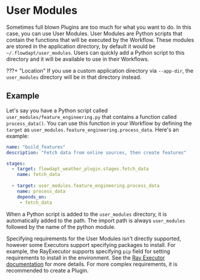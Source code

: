 # User Modules

Sometimes full blown Plugins are too much for what you want to do. In this case, you can use User Modules. User Modules are Python scripts that contain the functions that will be executed by the Workflow. These modules are stored in the application directory, by default it would be `~/.flowdapt/user_modules`. Users can quickly add a Python script to this directory and it will be available to use in their Workflows.

???+ "Location"
    If you use a custom application directory via `--app-dir`, the `user_modules` directory will be in that directory instead.

## Example

Let's say you have a Python script called `user_modules/feature_engineering.py` that contains a function called `process_data()`. You can use this function in your Workflow by defining the `target` as `user_modules.feature_engineering.process_data`. Here's an example:

```yaml
name: "build_features"
description: "Fetch data from online sources, then create features"

stages:
  - target: flowdapt_weather_plugin.stages.fetch_data
    name: fetch_data
    
  - target: user_modules.feature_engineering.process_data
    name: process_data
    depends_on:
     - fetch_data
```

When a Python script is added to the `user_modules` directory, it is automatically added to the path. The import path is always `user_modules` followed by the name of the python module.

Specifying requirements for the User Modules isn't directly supported, however some Executors support specifying packages to install. For example, the RayExecutor supports specifying `pip` field for setting requirements to install in the environment. See the [Ray Executor documentation](../executor/ray.md) for more details. For more complex requirements, it is recommended to create a Plugin.